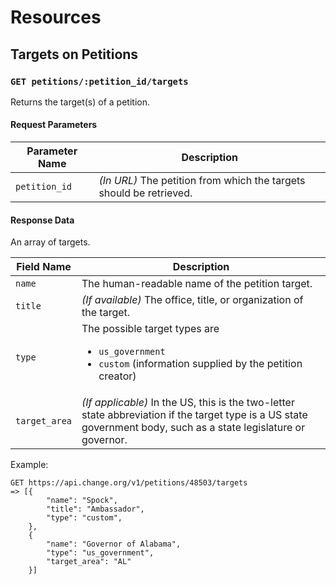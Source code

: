 # Resources

## Targets on Petitions

### `GET petitions/:petition_id/targets`

Returns the target(s) of a petition.

#### Request Parameters
<table>
    <thead>
        <th>Parameter Name</th>
        <th>Description</th>
    </thead>
    <tbody>
        <tr>
            <td><code>petition_id</code></td>
            <td>
                <em>(In URL)</em> The petition from which the targets should be retrieved.
            </td>
        </tr>
    </tbody>
</table>

#### Response Data

An array of targets.

<table>
    <thead>
        <th>Field Name</th>
        <th>Description</th>
    </thead>
    <tbody>
        <tr>
            <td><code>name</code></td>
            <td>
                The human-readable name of the petition target.
            </td>
        </tr>
        <tr>
            <td><code>title</code></td>
            <td>
                <em>(If available)</em> The office, title, or organization of the target.
            </td>
        </tr>
        <tr>
            <td><code>type</code></td>
            <td>
                The possible target types are
                <ul>
                    <li><code>us_government</code></li>
                    <li><code>custom</code> (information supplied by the petition creator)</li>
                </ul>
            </td>
        </tr>
        <tr>
            <td><code>target_area</code></td>
            <td>
                <em>(If applicable)</em> In the US, this is the two-letter state abbreviation if the target type is a US state government body, such as a state legislature or governor.
            </td>
        </tr>
    </tbody>
</table>

Example:

    GET https://api.change.org/v1/petitions/48503/targets
    => [{
            "name": "Spock",
            "title": "Ambassador",
            "type": "custom",
        },
        {
            "name": "Governor of Alabama",
            "type": "us_government",
            "target_area": "AL"
        }]
